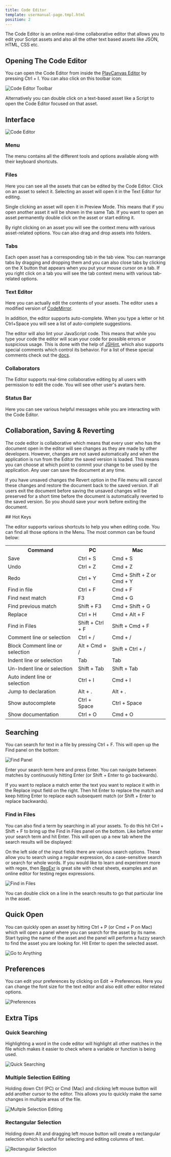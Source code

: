 ```yaml
---
title: Code Editor
template: usermanual-page.tmpl.html
position: 2
---
```


The Code Editor is an online real-time collaborative editor that allows you to edit your Script assets and also all the other text based assets like JSON, HTML, CSS etc.

## Opening The Code Editor

You can open the Code Editor from inside the [PlayCanvas Editor][2] by pressing Ctrl + I. You can also click on this toolbar icon:

![Code Editor Toolbar][1]

Alternatively you can double click on a text-based asset like a Script to open the Code Editor focused on that asset.

## Interface

![Code Editor][3]

### Menu

The menu contains all the different tools and options available along with their keyboard shortcuts.

### Files

Here you can see all the assets that can be edited by the Code Editor. Click on an asset to select it. Selecting an asset will open it in the Text Editor for editing.

Single clicking an asset will open it in Preview Mode. This means that if you open another asset it will be shown in the same Tab. If you want to open an asset permanently double click on the asset or start editing it.

By right clicking on an asset you will see the context menu with various asset-related options. You can also drag and drop assets into folders.

### Tabs

Each open asset has a corresponding tab in the tab view. You can rearrange tabs by dragging and dropping them and you can also close tabs by clicking on the X button that appears when you put your mouse cursor on a tab. If you right click on a tab you will see the tab context menu with various tab-related options.

### Text Editor

Here you can actually edit the contents of your assets. The editor uses a modified version of [CodeMirror][4].

In addition, the editor supports auto-complete. When you type a letter or hit Ctrl+Space you will see a list of auto-complete suggestions.

The editor will also lint your JavaScript code. This means that while you type your code the editor will scan your code for possible errors or suspicious usage. This is done with the help of [JSHint][13], which also supports special comments which control its behavior. For a list of these special comments check out the [docs][14].

### Collaborators

The Editor supports real-time collaborative editing by all users with permission to edit the code. You will see other user's avatars here.

### Status Bar

Here you can see various helpful messages while you are interacting with the Code Editor.

## Collaboration, Saving & Reverting

The code editor is collaborative which means that every user who has the document open in the editor will see changes as they are made by other developers. However, changes are not saved automatically and when the application is run from the Editor the saved version is loaded. This means you can choose at which point to commit your change to be used by the application. Any user can save the document at any time.

If you have unsaved changes the Revert option in the File menu will cancel these changes and restore the document back to the saved version. If all users exit the document before saving the unsaved changes will be preserved for a short time before the document is automatically reverted to the saved version. So you should save your work before exiting the document.

## Hot Keys

The editor supports various shortcuts to help you when editing code. You can find all those options in the Menu. The most common can be found below:

<table class="table table-striped table-bordered">
<tr>
    <th>Command</th><th>PC</th><th>Mac</th>
</tr>
<tr>
    <td>Save</td><td>Ctrl + S</td><td>Cmd + S</td>
</tr>
<tr>
    <td>Undo</td><td>Ctrl + Z</td><td>Cmd + Z</td>
</tr>
<tr>
    <td>Redo</td><td>Ctrl + Y</td><td>Cmd + Shift + Z or Cmd + Y</td>
</tr>
<tr>
    <td>Find in file</td><td>Ctrl + F</td><td>Cmd + F</td>
</tr>
<tr>
    <td>Find next match</td><td>F3</td><td>Cmd + G</td>
</tr>
<tr>
    <td>Find previous match</td><td>Shift + F3</td><td>Cmd + Shift + G</td>
</tr>
<tr>
    <td>Replace</td><td>Ctrl + H</td><td>Cmd + Alt + F</td>
</tr>
<tr>
    <td>Find in Files</td><td>Shift + Ctrl + F</td><td>Shift + Cmd + F</td>
</tr>
<tr>
    <td>Comment line or selection</td><td>Ctrl + /</td><td>Cmd + /</td>
</tr>
<tr>
    <td>Block Comment line or selection</td><td>Alt + Cmd + /</td><td>Shift + Ctrl + /</td>
</tr>
<tr>
    <td>Indent line or selection</td><td>Tab</td><td>Tab</td>
</tr>
<tr>
    <td>Un-Indent line or selection</td><td>Shift + Tab</td><td>Shift + Tab</td>
</tr>
<tr>
    <td>Auto indent line or selection</td><td>Ctrl + I</td><td>Cmd + I</td>
</tr>
<tr>
    <td>Jump to declaration</td><td>Alt + .</td><td>Alt + .</td>
</tr>
<tr>
    <td>Show autocomplete</td><td>Ctrl + Space</td><td>Ctrl + Space</td>
</tr>
<tr>
    <td>Show documentation</td><td>Ctrl + O</td><td>Cmd + O</td>
</tr>
</table>

## Searching

You can search for text in a file by pressing Ctrl + F. This will open up the Find panel on the bottom:

![Find Panel][5]

Enter your search term here and press Enter. You can navigate between matches by continuously hitting Enter (or Shift + Enter to go backwards).

If you want to replace a match enter the text you want to replace it with in the Replace input field on the right. Then hit Enter to replace the match and keep hitting Enter to replace each subsequent match (or Shift + Enter to replace backwards).

### Find in Files

You can also find a term by searching in all your assets. To do this hit Ctrl + Shift + F to bring up the Find in Files panel on the bottom. Like before enter your search term and hit Enter. This will open up a new tab where the search results will be displayed:

On the left side of the input fields there are various search options. These allow you to search using a regular expression, do a case-sensitive search or search for whole words. If you would like to learn and experiment more with regex, then [RegExr][10] is great site with cheat sheets, examples and an online editor for testing regex expressions.

![Find in Files][6]

You can double click on a line in the search results to go that particular line in the asset.

## Quick Open

You can quickly open an asset by hitting Ctrl + P (or Cmd + P on Mac) which will open a panel where you can search for the asset by its name. Start typing the name of the asset and the panel will perform a fuzzy search to find the asset you are looking for. Hit Enter to open the selected asset.

![Go to Anything][11]

## Preferences

You can edit your preferences by clicking on Edit -> Preferences. Here you can change the font size for the text editor and also edit other editor related options.

![Preferences][12]

## Extra Tips

### Quick Searching

Highlighting a word in the code editor will highlight all other matches in the file which makes it easier to check where a variable or function is being used.

![Quick Searching][7]

### Multiple Selection Editing

Holding down Ctrl (PC) or Cmd (Mac) and clicking left mouse button will add another cursor to the editor. This allows you to quickly make the same changes in multiple areas of the file.

![Multple Selection Editing][8]

### Rectangular Selection

Holding down Alt and dragging left mouse button will create a rectangular selection which is useful for selecting and editing columns of text.

![Rectangular Selection][9]

[1]: /images/user-manual/scripting/code-editor-toolbar.png
[2]: /user-manual/designer/
[3]: /images/user-manual/scripting/code-editor.png
[4]: https://codemirror.net/
[5]: /images/user-manual/scripting/find-panel.png
[6]: /images/user-manual/scripting/find-in-files-results.png
[7]: /images/user-manual/scripting/code-editor-quick-searching.gif
[8]: /images/user-manual/scripting/code-editor-multiple-selection.gif
[9]: /images/user-manual/scripting/code-editor-rectangular-selection.gif
[10]: http://regexr.com/
[11]: /images/user-manual/scripting/go-to-anything.gif
[12]: /images/user-manual/scripting/preferences.png
[13]: http://jshint.com/
[14]: http://jshint.com/docs/
